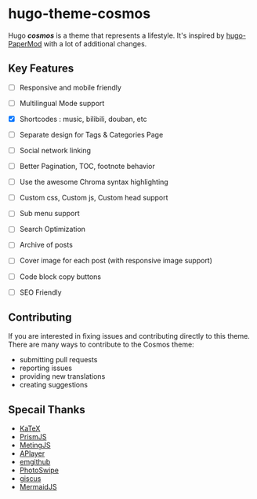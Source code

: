 # hugo-theme-cosmos

Hugo ***cosmos*** is a theme that represents a lifestyle. It's inspired by [hugo-PaperMod](https://github.com/adityatelange/hugo-PaperMod) with a lot of additional changes.

## Key Features

- [ ] Responsive and mobile friendly
- [ ] Multilingual Mode support 
- [x] Shortcodes : music, bilibili, douban, etc
- [ ] Separate design for Tags & Categories Page
- [ ] Social network linking
- [ ] Better Pagination, TOC, footnote behavior
- [ ] Use the awesome Chroma syntax highlighting
- [ ] Custom css, Custom js, Custom head support
- [ ] Sub menu support
- [ ] Search Optimization
- [ ] Archive of posts
- [ ] Cover image for each post (with responsive image support)
- [ ] Code block copy buttons
- [ ] SEO Friendly


## Contributing

If you are interested in fixing issues and contributing directly to this theme. There are many ways to contribute to the Cosmos theme:
- submitting pull requests
- reporting issues
- providing new translations
- creating suggestions

## Specail Thanks

- [KaTeX](https://katex.org)
- [PrismJS](https://prismjs.com)
- [MetingJS](https://github.com/metowolf/MetingJS)
- [APlayer](https://github.com/DIYgod/APlayer)
- [emgithub](https://github.com/yusanshi/emgithub)
- [PhotoSwipe](https://photoswipe.com)
- [giscus](https://giscus.app)
- [MermaidJS](https://mermaid.js.org)